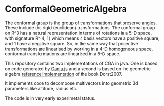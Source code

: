 # ConformalGeometricAlgebra

The conformal group is the group of transformations that preserve angles. These include the rigid (euclidean) transformations. The conformal group on R^3 has a natural representation in terms of rotations in a 5-D space, with signature R^{4, 1} which means 4 basis vectors have a positive square, and 1 have a negative square. So, in the same way that projective transformations are linearised by working in a 4-D homogeneous space, conformal transformations are linearised in a 5-D space.

This repository contains two implementations of CGA in java. One is based on code generated by [Ganja.js](https://github.com/enkimute/ganja.js) and a second is based on the geometric algebra [reference implementation](https://geometricalgebra.org/reference_impl.html) of the book Dorst2007.

It implements code to decompose multivectors into geometric 3d parameters like attitude, radius etc.

The code is in very early experimetal status.

